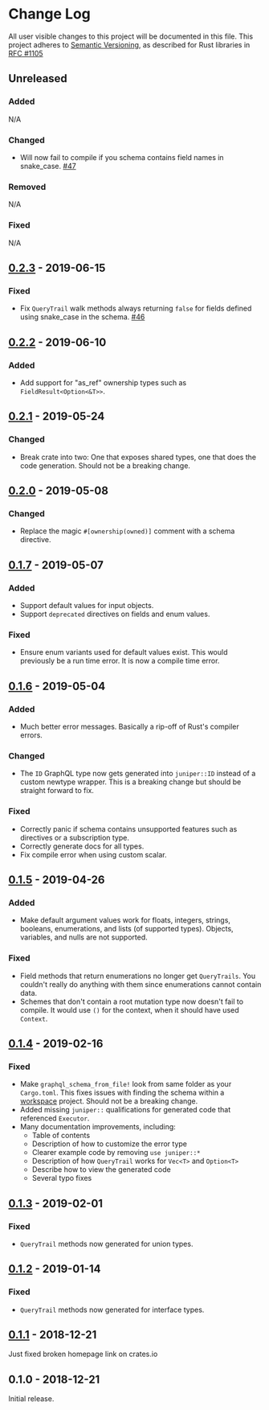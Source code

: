 # Change Log

All user visible changes to this project will be documented in this file.
This project adheres to [Semantic Versioning](http://semver.org/), as described
for Rust libraries in [RFC #1105](https://github.com/rust-lang/rfcs/blob/master/text/1105-api-evolution.md)

## Unreleased

### Added

N/A

### Changed

- Will now fail to compile if you schema contains field names in snake_case. [#47](https://github.com/davidpdrsn/juniper-from-schema/issues/47)

### Removed

N/A

### Fixed

N/A

## [0.2.3] - 2019-06-15

### Fixed

- Fix `QueryTrail` walk methods always returning `false` for fields defined using snake_case in the schema. [#46](https://github.com/davidpdrsn/juniper-from-schema/pull/46)

## [0.2.2] - 2019-06-10

### Added

- Add support for "as_ref" ownership types such as `FieldResult<Option<&T>>`.

## [0.2.1] - 2019-05-24

### Changed

- Break crate into two: One that exposes shared types, one that does the code generation. Should not be a breaking change.

## [0.2.0] - 2019-05-08

### Changed

- Replace the magic `#[ownership(owned)]` comment with a schema directive.

## [0.1.7] - 2019-05-07

### Added

- Support default values for input objects.
- Support `deprecated` directives on fields and enum values.

### Fixed

- Ensure enum variants used for default values exist. This would previously be a run time error. It is now a compile time error.

## [0.1.6] - 2019-05-04

### Added

- Much better error messages. Basically a rip-off of Rust's compiler errors.

### Changed

- The `ID` GraphQL type now gets generated into `juniper::ID` instead of a custom newtype wrapper. This is a breaking change but should be straight forward to fix.

### Fixed

- Correctly panic if schema contains unsupported features such as directives or a subscription type.
- Correctly generate docs for all types.
- Fix compile error when using custom scalar.

## [0.1.5] - 2019-04-26

### Added

- Make default argument values work for floats, integers, strings, booleans, enumerations, and lists (of supported types). Objects, variables, and nulls are not supported.

### Fixed

- Field methods that return enumerations no longer get `QueryTrails`. You couldn't really do anything with them since enumerations cannot contain data.
- Schemes that don't contain a root mutation type now doesn't fail to compile. It would use `()` for the context, when it should have used `Context`.

## [0.1.4] - 2019-02-16

### Fixed

- Make `graphql_schema_from_file!` look from same folder as your `Cargo.toml`. This fixes issues with finding the schema within a [workspace](https://doc.rust-lang.org/book/second-edition/ch14-03-cargo-workspaces.html) project. Should not be a breaking change.
- Added missing `juniper::` qualifications for generated code that referenced `Executor`.
- Many documentation improvements, including:
    - Table of contents
    - Description of how to customize the error type
    - Clearer example code by removing `use juniper::*`
    - Description of how `QueryTrail` works for `Vec<T>` and `Option<T>`
    - Describe how to view the generated code
    - Several typo fixes

## [0.1.3] - 2019-02-01

### Fixed

- `QueryTrail` methods now generated for union types.

## [0.1.2] - 2019-01-14

### Fixed

- `QueryTrail` methods now generated for interface types.

## [0.1.1] - 2018-12-21

Just fixed broken homepage link on crates.io

## 0.1.0 - 2018-12-21

Initial release.

[0.2.3]: https://github.com/davidpdrsn/juniper-from-schema/compare/0.2.2...0.2.3
[0.2.2]: https://github.com/davidpdrsn/juniper-from-schema/compare/0.2.1...0.2.2
[0.2.1]: https://github.com/davidpdrsn/juniper-from-schema/compare/0.2.0...0.2.1
[0.2.0]: https://github.com/davidpdrsn/juniper-from-schema/compare/0.1.7...0.2.0
[0.1.7]: https://github.com/davidpdrsn/juniper-from-schema/compare/0.1.6...0.1.7
[0.1.6]: https://github.com/davidpdrsn/juniper-from-schema/compare/0.1.5...0.1.6
[0.1.5]: https://github.com/davidpdrsn/juniper-from-schema/compare/0.1.4...0.1.5
[0.1.4]: https://github.com/davidpdrsn/juniper-from-schema/compare/0.1.3...0.1.4
[0.1.3]: https://github.com/davidpdrsn/juniper-from-schema/compare/0.1.2...0.1.3
[0.1.2]: https://github.com/davidpdrsn/juniper-from-schema/compare/0.1.1...0.1.2
[0.1.1]: https://github.com/davidpdrsn/juniper-from-schema/compare/0.1.0...0.1.1

